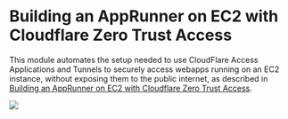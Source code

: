 # Building an AppRunner on EC2 with Cloudflare Zero Trust Access

This module automates the setup needed
to use CloudFlare Access Applications and Tunnels to securely access webapps running on an EC2 instance,
without exposing them to the public internet,
as described in
[Building an AppRunner on EC2 with Cloudflare Zero Trust Access](http://blog.marcolancini.it/2024/blog-building-apprunner-ec2-cloudflare-zero-trust-access/).


![](https://blog.marcolancini.it/images/posts/blog_apprunner_highlevel.png)
